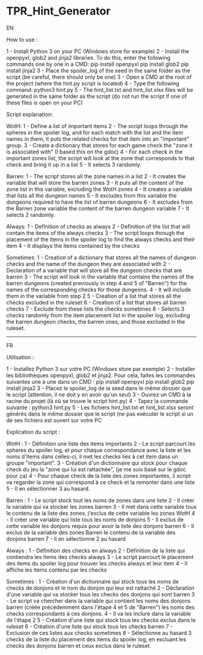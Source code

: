 # TPR_Hint_Generator
EN

How to use :

1 - Install Python 3 on your PC (Windows store for example)
2 - Install the openpyxl, glob2 and jinja2 libraries. To do this, enter the following commands one by one in a CMD:
pip install openpyxl
pip install glob2
pip install jinja2
3 - Place the spoiler_log of the seed in the same folder as the script (be careful, there should only be one)
3 - Open a CMD at the root of the project (where the hint.py script is located)
4 - Type the following command: python3 hint.py
5 - The hint_list.txt and hint_list.xlsx files will be generated in the same folder as the script (do not run the script if one of these files is open on your PC)

Script explanation:

WotH:
1 - Define a list of important items
2 - The script loops through the spheres in the spoiler log, and for each match with the list and the item names in them, it puts the related checks for that item into an "important" group.
3 - Create a dictionary that stores for each game check the "zone it is associated with" (I based this on the gdoc)
4 - For each check in the important zones list, the script will look at the zone that corresponds to that check and bring it up in a list
5 - It selects 3 randomly.

Barren:
1 - The script stores all the zone names in a list
2 - It creates the variable that will store the barren zones
3 - It puts all the content of the zone list in this variable, excluding the WotH zones
4 - It creates a variable that lists all the dungeon names
5 - It excludes from this variable the dungeons required to have the list of barren dungeons
6 - It excludes from the Barren zone variable the content of the barren dungeon variable
7 - It selects 2 randomly.

Always:
1 - Definition of checks as always
2 - Definition of the list that will contain the items of the always checks
3 - The script loops through the placement of the items in the spoiler log to find the always checks and their item
4 - It displays the items contained by the checks

Sometimes:
1 - Creation of a dictionary that stores all the names of dungeon checks and the name of the dungeon they are associated with
2 - Declaration of a variable that will store all the dungeon checks that are barren
3 - The script will look in the variable that contains the names of the barren dungeons (created previously in step 4 and 5 of "Barren") for the names of the corresponding checks for those dungeons.
4 - It will include them in the variable from step 2
5 - Creation of a list that stores all the checks excluded in the ruleset
6 - Creation of a list that stores all barren checks
7 - Exclude from these lists the checks sometimes
8 - Selects 3 checks randomly from the item placement list in the spoiler log, excluding the barren dungeon checks, the barren ones, and those excluded in the ruleset.

----------------------------------------------------------------------------------------------------------------------------------------------------------------
FR

Utilisation :

1 - Installez Python 3 sur votre PC (Windows store par exemple)
2 - Installer les bibliothèques openpyxl, glob2 et jinja2. Pour cela, faites les commandes suivantes une à une dans un CMD :
pip install openpyxl
pip install glob2
pip install jinja2
3 - Placez le spoiler_log de la seed dans le même dossier que le script (attention, il ne doit y en avoir qu'un seul)
3 - Ouvrez un CMD à la racine du projet (là où se trouve le script hint.py)
4 - Tapez la commande suivante : python3 hint.py
5 - Les fichiers hint_list.txt et hint_list.xlsx seront générés dans le même dossier que le script (ne pas exécuter le script si un de ses fichiers est ouvert sur         votre PC

Explication du script :

WotH :
1 - Définition une liste des items importants
2 - Le script parcourt les spheres du spoiler log, et pour chaque correspondance avec la liste et les
    noms d'items dans celles-ci, il met les checks liés à cet item dans un groupe "important".
3 - Création d'un dictionnaire qui stock pour chaque check du jeu la "zone qui lui est rattachée",
    (je me suis basé sur le gdoc pour ça)
4 - Pour chaque check de la liste des zones importantes, il script va regarder la zone qui correspond
    à ce check et la remonter dans une liste
5 - Il en sélectionner 3 au hasard.

Barren :
1 - Le script stock tout les noms de zones dans une liste
2 - Il créer la variable qui va stocker les zones barren
3 - Il met dans cette variable tous le contenu de la liste des zones, j'exclus de cette variable les
    zones WotH
4 - Il créer une variable qui liste tous les noms de donjons
5 - Il exclus de cette variable les donjons requis pour avoir la liste des donjons barren
6 - Il exclus de la variable des zones Barren le contenu de la variable des donjons barren
7 - Il en sélectionne 2 au hasard

Always :
1 - Définition des checks en always
2 - Définition de la liste qui contiendra les items des checks always
3 - Le script parcourt le placement des items du spoiler log pour trouver les checks always et leur item
4 - Il affiche les items contenu par les checks

Sometimes :
1 - Création d'un dictionnaire qui stock tous les noms de checks de donjons et le nom du donjon qui
    leur est rattaché
2 - Déclaration d'une variable qui va stocker tous les checks des donjons qui sont barren
3 - Le script va chercher dans la variable qui contient les noms des donjons barren (créée précédemment
    dans l'étape 4 et 5 de "Barren") les noms des checks correspondants à ces donjons.
4 - Il va les inclure dans la variable de l'étape 2
5 - Création d'une liste qui stock tous les checks exclus dans le ruleset
6 - Création d'une liste qui stock tous les checks barren
7 - Exclusion de ces listes aux checks sometimes
8 - Sélectionne au hasard 3 checks de la liste du placement des items du spoiler log, en excluant les
    checks des donjons barren et ceux exclus dans le ruleset.
